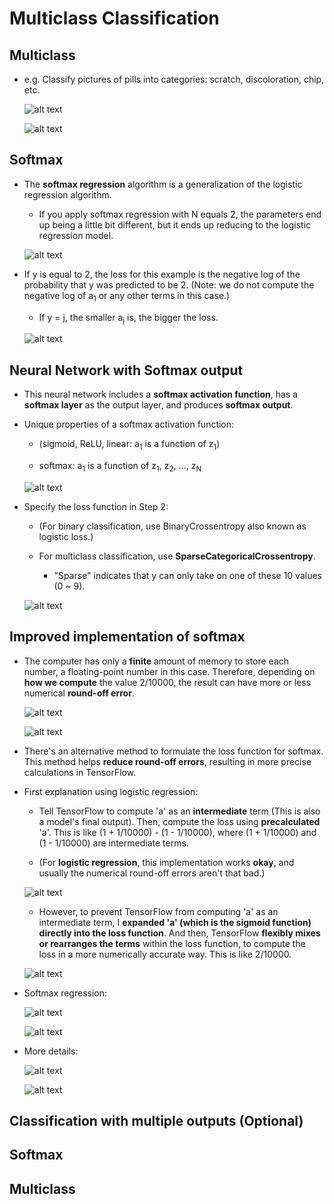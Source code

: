 # Multiclass Classification

## Multiclass

- e.g. Classify pictures of pills into categories: scratch, discoloration, chip, etc.

  ![alt text](resources/notes/01.png)

  ![alt text](resources/notes/02.png)

## Softmax

- The **softmax regression** algorithm is a generalization of the logistic regression algorithm.

  - If you apply softmax regression with N equals 2, the parameters end up being a little bit different, but it ends up reducing to the logistic regression model.

  ![alt text](resources/notes/03.png)

- If y is equal to 2, the loss for this example is the negative log of the probability that y was predicted to be 2. (Note: we do not compute the negative log of a<sub>1</sub> or any other terms in this case.)

  - If y = j, the smaller a<sub>j</sub> is, the bigger the loss.

  ![alt text](resources/notes/04.png)

## Neural Network with Softmax output

- This neural network includes a **softmax activation function**, has a **softmax layer** as the output layer, and produces **softmax output**.

- Unique properties of a softmax activation function:

  - (sigmoid, ReLU, linear: a<sub>1</sub> is a function of z<sub>1</sub>)

  - softmax: a<sub>1</sub> is a function of z<sub>1</sub>, z<sub>2</sub>, ..., z<sub>N</sub>

  ![alt text](resources/notes/05.png)

- Specify the loss function in Step 2:

  - (For binary classification, use BinaryCrossentropy also known as logistic loss.)

  - For multiclass classification, use **SparseCategoricalCrossentropy**.

    - "Sparse" indicates that y can only take on one of these 10 values (0 ~ 9).

  ![alt text](resources/notes/06.png)

## Improved implementation of softmax

- The computer has only a **finite** amount of memory to store each number, a floating-point number in this case. Therefore, depending on **how we compute** the value 2/10000, the result can have more or less numerical **round-off error**.

  ![alt text](resources/notes/07.png)

  ![alt text](resources/notes/08.png)

- There's an alternative method to formulate the loss function for softmax. This method helps **reduce round-off errors**, resulting in more precise calculations in TensorFlow.

- First explanation using logistic regression:

  - Tell TensorFlow to compute 'a' as an **intermediate** term (This is also a model's final output). Then, compute the loss using **precalculated** 'a'. This is like (1 + 1/10000) - (1 - 1/10000), where (1 + 1/10000) and (1 - 1/10000) are intermediate terms.

  - (For **logistic regression**, this implementation works **okay**, and usually the numerical round-off errors aren't that bad.)

  ![alt text](resources/notes/09.png)

  - However, to prevent TensorFlow from computing 'a' as an intermediate term, I **expanded 'a' (which is the sigmoid function) directly into the loss function**. And then, TensorFlow **flexibly mixes or rearranges the terms** within the loss function, to compute the loss in a more numerically accurate way. This is like 2/10000.


  ![alt text](resources/notes/10.png)

- Softmax regression:

  ![alt text](resources/notes/11.png)

  ![alt text](resources/notes/12.png)

- More details:

  ![alt text](resources/notes/13.png)

  ![alt text](resources/notes/14.png)

## Classification with multiple outputs (Optional)

## Softmax

## Multiclass
